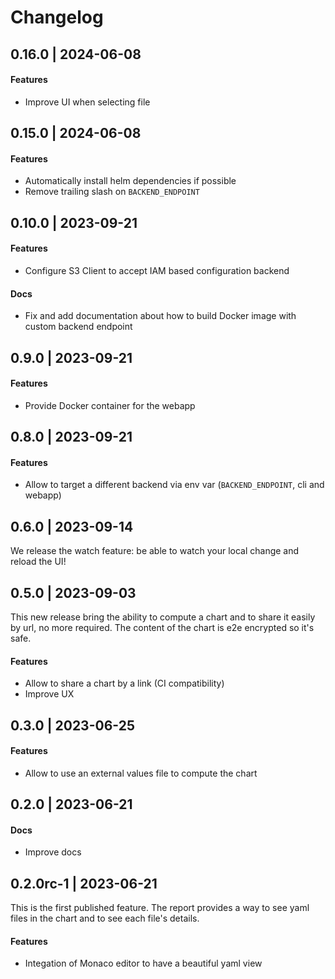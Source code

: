 # Changelog

## 0.16.0 | 2024-06-08

#### Features

- Improve UI when selecting file

## 0.15.0 | 2024-06-08

#### Features

- Automatically install helm dependencies if possible
- Remove trailing slash on `BACKEND_ENDPOINT`

## 0.10.0 | 2023-09-21

#### Features

- Configure S3 Client to accept IAM based configuration backend

#### Docs

- Fix and add documentation about how to build Docker image with custom backend endpoint

## 0.9.0 | 2023-09-21

#### Features

- Provide Docker container for the webapp

## 0.8.0 | 2023-09-21

#### Features

- Allow to target a different backend via env var (`BACKEND_ENDPOINT`, cli and webapp)

## 0.6.0 | 2023-09-14

We release the watch feature: be able to watch your local change and reload the UI!

## 0.5.0 | 2023-09-03

This new release bring the ability to compute a chart and to share it easily by url, no more required. The content of the chart is e2e encrypted so it's safe.

#### Features

- Allow to share a chart by a link (CI compatibility)
- Improve UX

## 0.3.0 | 2023-06-25

#### Features

- Allow to use an external values file to compute the chart

## 0.2.0 | 2023-06-21

#### Docs

- Improve docs

## 0.2.0rc-1 | 2023-06-21

This is the first published feature. The report provides a way to see yaml files in the chart and to see each file's details.

#### Features

- Integation of Monaco editor to have a beautiful yaml view

